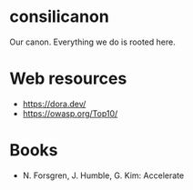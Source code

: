 # consilicanon
Our canon. Everything we do is rooted here.

# Web resources

* https://dora.dev/
* https://owasp.org/Top10/

# Books

* N. Forsgren, J. Humble, G. Kim: Accelerate
